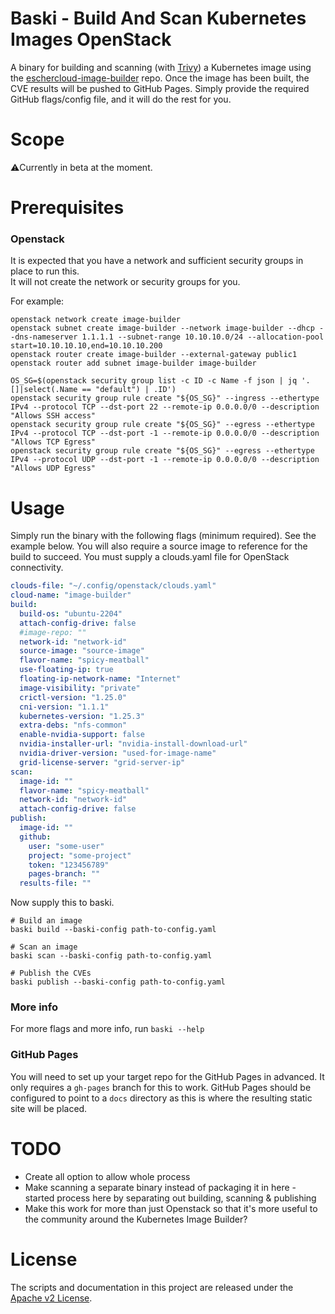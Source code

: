 # Baski - Build And Scan Kubernetes Images OpenStack

A binary for building and scanning (with [Trivy](https://github.com/aquasecurity/trivy)) a Kubernetes image using
the [eschercloud-image-builder](https://github.com/eschercloudai/image-builder) repo.
Once the image has been built, the CVE results will be pushed to GitHub Pages. Simply provide the required GitHub
flags/config file, and it will do the rest for you.

# Scope

⚠️Currently in beta at the moment.

# Prerequisites

### Openstack

It is expected that you have a network and sufficient security groups in place to run this.<br>
It will not create the network or security groups for you.

For example:

```
openstack network create image-builder
openstack subnet create image-builder --network image-builder --dhcp --dns-nameserver 1.1.1.1 --subnet-range 10.10.10.0/24 --allocation-pool start=10.10.10.10,end=10.10.10.200
openstack router create image-builder --external-gateway public1
openstack router add subnet image-builder image-builder

OS_SG=$(openstack security group list -c ID -c Name -f json | jq '.[]|select(.Name == "default") | .ID')
openstack security group rule create "${OS_SG}" --ingress --ethertype IPv4 --protocol TCP --dst-port 22 --remote-ip 0.0.0.0/0 --description "Allows SSH access"
openstack security group rule create "${OS_SG}" --egress --ethertype IPv4 --protocol TCP --dst-port -1 --remote-ip 0.0.0.0/0 --description "Allows TCP Egress"
openstack security group rule create "${OS_SG}" --egress --ethertype IPv4 --protocol UDP --dst-port -1 --remote-ip 0.0.0.0/0 --description "Allows UDP Egress"
```

# Usage
Simply run the binary with the following flags (minimum required). See the example below.
You will also require a source image to reference for the build to succeed.
You must supply a clouds.yaml file for OpenStack connectivity.

```yaml
clouds-file: "~/.config/openstack/clouds.yaml"
cloud-name: "image-builder"
build:
  build-os: "ubuntu-2204"
  attach-config-drive: false
  #image-repo: ""
  network-id: "network-id"
  source-image: "source-image"
  flavor-name: "spicy-meatball"
  use-floating-ip: true
  floating-ip-network-name: "Internet"
  image-visibility: "private"
  crictl-version: "1.25.0"
  cni-version: "1.1.1"
  kubernetes-version: "1.25.3"
  extra-debs: "nfs-common"
  enable-nvidia-support: false
  nvidia-installer-url: "nvidia-install-download-url"
  nvidia-driver-version: "used-for-image-name"
  grid-license-server: "grid-server-ip"
scan:
  image-id: ""
  flavor-name: "spicy-meatball"
  network-id: "network-id"
  attach-config-drive: false
publish: 
  image-id: ""
  github:
    user: "some-user"
    project: "some-project"
    token: "123456789"
    pages-branch: ""
  results-file: ""

```

Now supply this to baski.
```shell
# Build an image
baski build --baski-config path-to-config.yaml

# Scan an image
baski scan --baski-config path-to-config.yaml

# Publish the CVEs
baski publish --baski-config path-to-config.yaml
```

### More info

For more flags and more info, run `baski --help`

### GitHub Pages

You will need to set up your target repo for the GitHub Pages in advanced.
It only requires a `gh-pages` branch for this to work.
GitHub Pages should be configured to point to a `docs` directory as this is where the resulting static site will be
placed.

# TODO
* Create all option to allow whole process
* Make scanning a separate binary instead of packaging it in here - started process here by separating out building, scanning & publishing
* Make this work for more than just Openstack so that it's more useful to the community around the Kubernetes Image Builder?

# License

The scripts and documentation in this project are released under the [Apache v2 License](LICENSE).